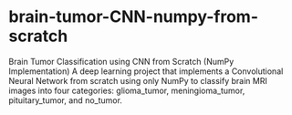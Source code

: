 # brain-tumor-CNN-numpy-from-scratch
Brain Tumor Classification using CNN from Scratch (NumPy Implementation) A deep learning project that implements a Convolutional Neural Network from scratch using only NumPy to classify brain MRI images into four categories: glioma_tumor, meningioma_tumor, pituitary_tumor, and no_tumor.
